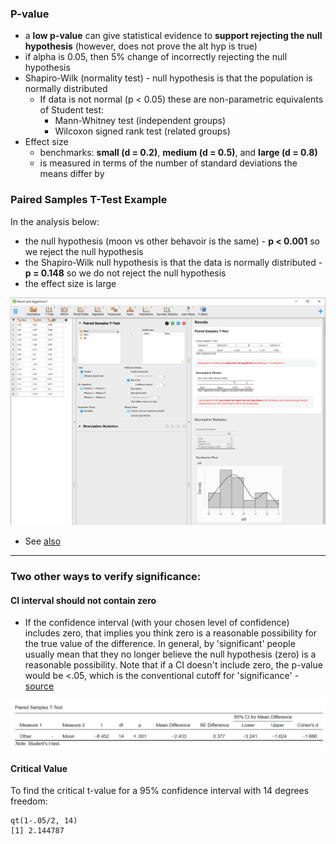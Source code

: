 ### P-value

- a **low p-value** can give statistical evidence to **support rejecting the null hypothesis** (however, does not prove the alt hyp is true)
- if alpha is 0.05, then 5% change of incorrectly rejecting the null hypothesis
- Shapiro-Wilk (normality test) - null hypothesis is that the population is normally distributed
  - If data is not normal (p < 0.05) these are non-parametric equivalents of Student test:
    - Mann-Whitney test (independent groups)
    - Wilcoxon signed rank test (related groups)
- Effect size
  - benchmarks: **small (d = 0.2)**, **medium (d = 0.5)**, and **large (d = 0.8)**
  - is measured in terms of the number of standard deviations the means differ by

### Paired Samples T-Test Example

In the analysis below:

 - the null hypothesis (moon vs other behavoir is the same) - **p < 0.001** so we reject the null hypothesis
 - the Shapiro-Wilk null hypothesis is that the data is normally distributed - **p = 0.148** so we do not reject the null hypothesis
 - the effect size is large 

![paired-t-test](./paired-t-test.png)

- See [also](https://stats.stackexchange.com/questions/502637/p-value-for-shapiro-wilk-is-high-but-data-doesnt-appear-normal)

----

### Two other ways to verify significance:

#### CI interval should not contain zero

  - If the confidence interval (with your chosen level of confidence) includes zero, that implies you think zero is a reasonable possibility for the true value of the difference. In general, by 'significant' people usually mean that they no longer believe the null hypothesis (zero) is a reasonable possibility. Note that if a  CI doesn't include zero, the p-value would be <.05, which is the conventional cutoff for 'significance' - [source](https://stats.stackexchange.com/a/120952/48448) 

![paired-t-test-with-ci](./paired-t-test-with-ci.png)

#### Critical Value

To find the critical t-value for a 95% confidence interval with 14 degrees freedom:
```
qt(1-.05/2, 14)
[1] 2.144787
```
